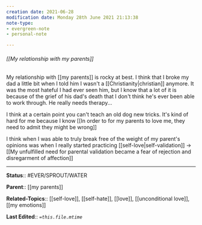 ```yaml
---
creation date: 2021-06-28
modification date: Monday 28th June 2021 21:13:38
note-type: 
- evergreen-note
- personal-note

---
```


###### [[My relationship with my parents]]

My relationship with [[my parents]] is rocky at best. I think that I broke my dad a little bit when I told him I wasn't a [[Christianity|christian]] anymore. It was the most hateful I had ever seen him, but I know that a lot of it is because of the grief of his dad's death that I don't think he's ever been able to work through. He really needs therapy... 

I think at a certain point you can't teach an old dog new tricks. It's kind of hard for me because I know [[In order to for my parents to love me, they need to admit they might be wrong]]

I think when I was able to truly break free of the weight of my parent's opinions was when I really started practicing [[self-love|self-validation]] -> [[My unfulfilled need for parental validation became a fear of rejection and disregarment of affection]]

---

**Status**:: #EVER/SPROUT/WATER 

**Parent**:: [[my parents]]

**Related-Topics**:: [[self-love]], [[self-hate]], [[love]], [[unconditional love]], [[my emotions]]

**Last Edited**:: *`=this.file.mtime`*
